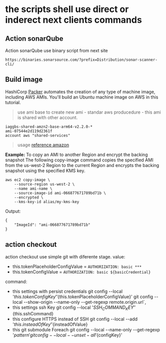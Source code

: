# the scripts shell use direct or inderect next clients commands

Action sonarQube
----
Action sonarQube use binary script from next site 
````
https://binaries.sonarsource.com/?prefix=Distribution/sonar-scanner-cli/
````
Build image
-----

HashiCorp [Packer](https://learn.hashicorp.com/collections/packer/aws-get-started) automates the creation of any type of machine image, including AWS AMIs. You'll build an Ubuntu machine image on AWS in this tutorial.

>use ami base to create new ami - standar aws producedure - this ami is shared with other account.
````
iaggbs-shared-amzn2-base-arm64-v2.2.0-*
ami-07544e2d119d2361f	
account aws "shared-services"
````
> usage [reference amazon](https://docs.aws.amazon.com/cli/latest/reference/ec2/copy-image.html) 

**Example:** To copy an AMI to another Region and encrypt the backing snapshot
The following copy-image command copies the specified AMI from the us-west-2 Region to the current Region and encrypts the backing snapshot using the specified KMS key.
````
aws ec2 copy-image \
    --source-region us-west-2 \
    --name ami-name \
    --source-image-id ami-066877671789bd71b \
    --encrypted \
    --kms-key-id alias/my-kms-key
````
Output:
````
{
    "ImageId": "ami-066877671789bd71b"
}
````

action checkout 
----
action checkout use simple git with diferente stage.
value:
* this.tokenPlaceholderConfigValue = `AUTHORIZATION: basic ***`
* this.tokenConfigValue = `AUTHORIZATION: basic ${basicCredential}`

command:
- this settings with persist credentials
git config --local '${this.tokenConfigKey}' '${this.tokenPlaceholderConfigValue}' 
git config --local --show-origin --name-only --get-regexp remote.origin.url`,
- this settings ssh Key
git config --local '${SSH_COMMAND_KEY}' '${this.sshCommand}
- this configure HTTPS instead of SSH
git config --local --add '${this.insteadOfKey}' '${insteadOfValue}
- this git submodule Foreach
git config --local --name-only --get-regexp '${pattern}'
git config --local --unset-all '${configKey}'
